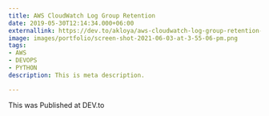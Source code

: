 ```yaml
---
title: AWS CloudWatch Log Group Retention
date: 2019-05-30T12:14:34.000+06:00
externallink: https://dev.to/akloya/aws-cloudwatch-log-group-retention-3l47
image: images/portfolio/screen-shot-2021-06-03-at-3-55-06-pm.png
tags:
- AWS
- DEVOPS
- PYTHON
description: This is meta description.

---
```

This was Published at DEV.to